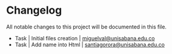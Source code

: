 # Changelog ##
All notable changes to this project will be documented in this file.

* Task | Initial files creation | miguelval@unisabana.edu.co
* Task | Add name into Html | santiagorora@unisabana.edu.co